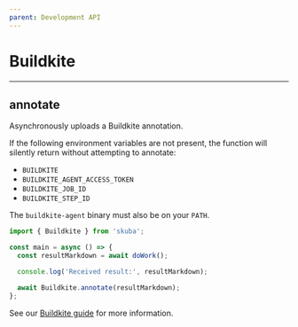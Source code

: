 ```yaml
---
parent: Development API
---
```


# Buildkite

---

## annotate

Asynchronously uploads a Buildkite annotation.

If the following environment variables are not present,
the function will silently return without attempting to annotate:

- `BUILDKITE`
- `BUILDKITE_AGENT_ACCESS_TOKEN`
- `BUILDKITE_JOB_ID`
- `BUILDKITE_STEP_ID`

The `buildkite-agent` binary must also be on your `PATH`.

```typescript
import { Buildkite } from 'skuba';

const main = async () => {
  const resultMarkdown = await doWork();

  console.log('Received result:', resultMarkdown);

  await Buildkite.annotate(resultMarkdown);
};
```

See our [Buildkite guide] for more information.

[buildkite guide]: ../deep-dives/buildkite.md
